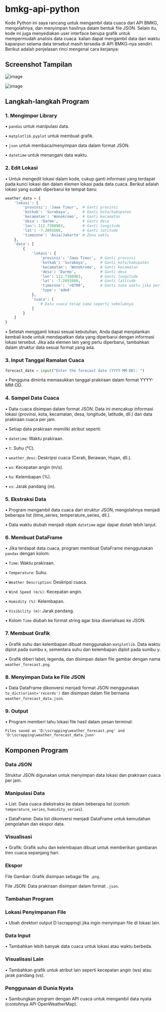 # bmkg-api-python
Kode Python ini saya rancang untuk mengambil data cuaca dari API BMKG, mengolahnya, dan menyimpan hasilnya dalam bentuk file JSON. Selain itu, kode ini juga menyediakan user interface berupa grafik untuk mempermudah analisis data cuaca. kalian dapat mengambil data dari waktu kapanpun selama data tersebut masih tersedia di API BMKG-nya sendiri. Berikut adalah penjelasan rinci mengenai cara kerjanya:

## Screenshot Tampilan

![image](https://github.com/user-attachments/assets/81ef7518-298c-4770-95f8-e1348eb2b216)

![image](https://github.com/user-attachments/assets/8e42cd4d-d157-4e79-a6e0-4eb9ad6f654b)

## Langkah-langkah Program

### 1. Mengimpor Library

• `pandas` untuk manipulasi data.

• `matplotlib.pyplot` untuk membuat grafik.

• `json` untuk membaca/menyimpan data dalam format JSON.

• `datetime` untuk menangani data waktu.

### 2. Edit Lokasi

• Untuk mengedit lokasi dalam kode, cukup ganti informasi yang terdapat pada kunci lokasi dan dalam elemen lokasi pada data cuaca. Berikut adalah lokasi yang sudah diperbarui ke tempat baru:

```python
weather_data = {
    'lokasi': {
        'provinsi': 'Jawa Timur',  # Ganti provinsi
        'kotkab': 'Surabaya',      # Ganti kota/kabupaten
        'kecamatan': 'Wonokromo',  # Ganti kecamatan
        'desa': 'Darmo',           # Ganti desa
        'lon': 112.7398983,        # Ganti longitude
        'lat': -7.2891668,         # Ganti latitude
        'timezone': 'Asia/Jakarta' # Zona waktu
    },
    'data': [
        {
            'lokasi': {
                'provinsi': 'Jawa Timur',  # Ganti provinsi
                'kotkab': 'Surabaya',      # Ganti kota/kabupaten
                'kecamatan': 'Wonokromo',  # Ganti kecamatan
                'desa': 'Darmo',           # Ganti desa
                'lon': 112.7398983,        # Ganti longitude
                'lat': -7.2891668,         # Ganti latitude
                'timezone': '+0700',       # Ganti zona waktu jika perlu
                'type': 'adm4'
            },
            'cuaca': [
                # Data cuaca tetap sama seperti sebelumnya
            ]
        }
    ]
}
```
• Setelah mengganti lokasi sesuai kebutuhan, Anda dapat menjalankan kembali kode untuk mendapatkan data yang diperbarui dengan informasi lokasi tersebut. Jika ada elemen lain yang perlu diperbarui, tambahkan dalam struktur data sesuai format yang ada.

### 3. Input Tanggal Ramalan Cuaca

```python
forecast_date = input("Enter the forecast date (YYYY-MM-DD): ")
```

• Pengguna diminta memasukkan tanggal prakiraan dalam format YYYY-MM-DD.

### 4. Sampel Data Cuaca

• Data cuaca disimpan dalam format JSON. Data ini mencakup informasi lokasi (provinsi, kota, kecamatan, desa, longitude, latitude, dll.) dan data prakiraan cuaca per jam.

• Setiap data prakiraan memiliki atribut seperti:

• `datetime`: Waktu prakiraan.

• `t`: Suhu (°C).

• `weather_desc`: Deskripsi cuaca (Cerah, Berawan, Hujan, dll.).

• `ws`: Kecepatan angin (m/s).

• `hu`: Kelembapan (%).

• `vs`: Jarak pandang (m).

### 5. Ekstraksi Data

• Program mengambil data cuaca dari struktur JSON, mengolahnya menjadi beberapa list (time_series, temperature_series, dll.).

• Data waktu diubah menjadi objek `datetime` agar dapat diolah lebih lanjut.

### 6. Membuat DataFrame

• Jika terdapat data cuaca, program membuat DataFrame menggunakan `pandas` dengan kolom:

• `Time`: Waktu prakiraan.

• `Temperature`: Suhu.

• `Weather Description`: Deskripsi cuaca.

• `Wind Speed (m/s)`: Kecepatan angin.

• `Humidity (%)`: Kelembapan.

• `Visibility (m)`: Jarak pandang.

• Kolom `Time` diubah ke format string agar bisa diserialisasi ke JSON.

### 7. Membuat Grafik

• Grafik suhu dan kelembapan dibuat menggunakan `matplotlib`. Data waktu diplot pada sumbu x, sementara suhu dan kelembapan diplot pada sumbu y.

• Grafik diberi label, legenda, dan disimpan dalam file gambar dengan nama `weather_forecast.png`.

### 8. Menyimpan Data ke File JSON

• Data DataFrame dikonversi menjadi format JSON menggunakan `to_dict(orient='records')` dan disimpan dalam file bernama `weather_forecast_data.json`.

### 9. Output

• Program memberi tahu lokasi file hasil dalam pesan terminal:

```
Files saved as 'D:\scrapping\weather_forecast.png' and 'D:\scrapping\weather_forecast_data.json'
```

## Komponen Program

### Data JSON

Struktur JSON digunakan untuk menyimpan data lokasi dan prakiraan cuaca per jam.

### Manipulasi Data

• List: Data cuaca diekstraksi ke dalam beberapa list (contoh: `temperature_series`, `humidity_series`).

• DataFrame: Data list dikonversi menjadi DataFrame untuk kemudahan pengolahan dan ekspor data.

### Visualisasi

• Grafik: Grafik suhu dan kelembapan dibuat untuk memberikan gambaran tren cuaca sepanjang hari.

### Ekspor

File Gambar: Grafik disimpan sebagai file `.png`.

File JSON: Data prakiraan disimpan dalam format `.json`.

### Tambahan Program

### Lokasi Penyimpanan File

• Ubah direktori output D:\scrapping\ jika ingin menyimpan file di lokasi lain.

### Data Input

• Tambahkan lebih banyak data cuaca untuk lokasi atau waktu berbeda.

### Visualisasi Lain

•  Tambahkan grafik untuk atribut lain seperti kecepatan angin (ws) atau jarak pandang (vs).

### Penggunaan di Dunia Nyata

• Sambungkan program dengan API cuaca untuk mengambil data nyata (contohnya API OpenWeatherMap).


